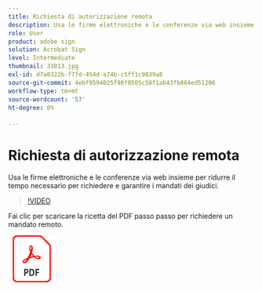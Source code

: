 ```yaml
---
title: Richiesta di autorizzazione remota
description: Usa le firme elettroniche e le conferenze via web insieme per ridurre il tempo necessario per richiedere e garantire i mandati dei giudici
role: User
product: adobe sign
solution: Acrobat Sign
level: Intermediate
thumbnail: 33813.jpg
exl-id: d7a8322b-f7fd-454d-a74b-c5ff1c9839a8
source-git-commit: 4ebf9594025f98f0505c58f1ab43fb864ed51206
workflow-type: tm+mt
source-wordcount: '57'
ht-degree: 0%

---
```


# Richiesta di autorizzazione remota

Usa le firme elettroniche e le conferenze via web insieme per ridurre il tempo necessario per richiedere e garantire i mandati dei giudici.

>[!VIDEO](https://video.tv.adobe.com/v/33813?quality=12&learn=on&hidetitle=true)

Fai clic per scaricare la ricetta del PDF passo passo per richiedere un mandato remoto.

[![Scarica la PDF Recipe](../assets/acrobat_PDF_96.png)](../assets/UseCaseRecipe-EN-Remote-Warrant-Request.pdf)
